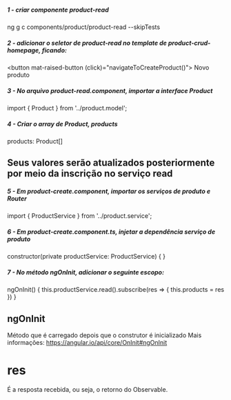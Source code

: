 ##### 1 - criar componente product-read
ng g c components/product/product-read --skipTests


##### 2 - adicionar o seletor de product-read no template de product-crud-homepage, ficando:
<button mat-raised-button (click)="navigateToCreateProduct()"> Novo produto </button>

<fenix-product-read></fenix-product-read>


##### 3 - No arquivo product-read.component, importar a interface Product
import { Product } from '../product.model';


##### 4 - Criar o array de Product, products
products: Product[]

## Seus valores serão atualizados posteriormente por meio da inscrição no serviço read


##### 5 - Em product-create.component, importar os serviços de produto e Router   
import { ProductService } from '../product.service';


##### 6 - Em product-create.component.ts, injetar a dependência serviço de produto
constructor(private productService: ProductService) { }


##### 7 - No método ngOnInit, adicionar o seguinte escopo:
ngOnInit() {
    this.productService.read().subscribe(res => {
        this.products = res
    })
}

## ngOnInit
Método que é carregado depois que o construtor é inicializado
Mais informações: https://angular.io/api/core/OnInit#ngOnInit

# res
É a resposta recebida, ou seja, o retorno do Observable.
